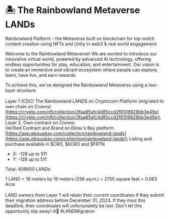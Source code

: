 # 🏝 The Rainbowland Metaverse LANDs

Rainbowland Platform - the Metaverse built on blockchain for top-notch content creation using NFTs and Unity in web3 & real world engagement.

Welcome to the Rainbowland Metaverse! We are excited to introduce our innovative virtual world, powered by advanced AI technology, offering endless opportunities for play, education, and entertainment. Our vision is to create an immersive and vibrant ecosystem where people can explore, learn, have fun, and earn rewards.

To achieve this, we've designed the Rainbowland Metaverse using a two-layer structure:\
\
Layer 1 (CDC) The Rainbowland LANDS on Cryptocom Platform (migrated to own chain on Cronos)\
[https://crypto.com/nft/collection/3faa85afc4d85ccd2f6109828bb3e49a](https://crypto.com/nft/collection/3faa85afc4d85ccd2f6109828bb3e49a)\
\
Layer 2. Own contract on Cronos.\
Verified Contract and Brand on Ebisu's Bay platform\
[https://app.ebisusbay.com/collection/rainbowland-lands](https://app.ebisusbay.com/collection/rainbowland-lands)\
Listing and purchase available in $CRO, $bCRO and $FRTN

* X: -128 up to 511
* Y: -128 up to 511

Total: 409600 LANDs

1 LAND = 16 meters by 16 meters (256 sq.m.) = 2755 square feet = 0.063 Acre\
\
LAND owners from Layer 1 will retain their current coordinates if they submit their migration address before December 31, 2023. If they miss this deadline, their coordinates will unfortunately be lost. Don't let this opportunity slip away! 🌐📆 #LANDMigration
